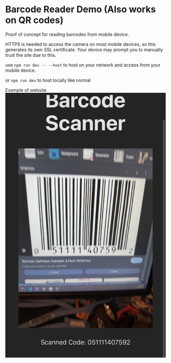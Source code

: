 # Barcode Reader Demo (Also works on QR codes)

Proof of concept for reading barcodes from mobile device.

HTTPS is needed to access the camera on most mobile devices, so this generates its own SSL certificate. Your device may prompt you to manually trust the site due to this.

use `npm run dev -- --host` to host on your network and access from your mobile device.

or `npm run dev` to host locally like normal

Example of website
![Screenshot of site on iPhone](public/IMG_8304.jpg)
